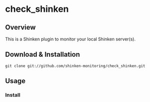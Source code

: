 # check_shinken

## Overview

This is a Shinken plugin to monitor your local Shinken server(s). 

## Download & Installation

<pre><code>git clone git://github.com/shinken-monitoring/check_shinken.git</code></pre>

## Usage

### Install
